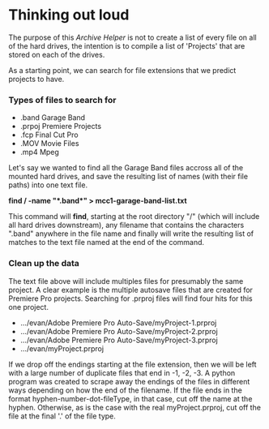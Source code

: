 # Thinking out loud

The purpose of this _Archive Helper_ is not to create a list of every file on all of the hard drives, the intention is to compile a list of 'Projects' that are stored on each of the drives. 

As a starting point, we can search for file extensions that we predict projects to have.

### Types of files to search for
<ul>
  <li>.band   Garage Band </li>
  <li>.prpoj  Premiere Projects </li>
  <li>.fcp    Final Cut Pro </li>
  <li>.MOV    Movie Files </li>
  <li>.mp4    Mpeg  </li>
</ul>

Let's say we wanted to find all the Garage Band files accross all of the mounted hard drives, and save the resulting list of names (with their file paths) into one text file. 

**find / -name "\*.band\*" > mcc1-garage-band-list.txt**

This command will **find**,  starting at the root directory "/" (which will include all hard drives downstream), any filename that contains the characters ".band" anywhere in the file name and finally will write the resulting list of matches to the text file named at the end of the command.   

### Clean up the data 

The text file above will include multiples files for presumably the same project.  A clear example is the multiple autosave files that are created for Premiere Pro projects. 
Searching for .prproj files will find four hits for this one project.  

<ul>
  <li>.../evan/Adobe Premiere Pro Auto-Save/myProject-1.prproj</li>
  <li>.../evan/Adobe Premiere Pro Auto-Save/myProject-2.prproj</li>
  <li>.../evan/Adobe Premiere Pro Auto-Save/myProject-3.prproj</li>
  <li>.../evan/myProject.prproj</li>
</ul>

If we drop off the endings starting at the file extension, then we will be left with a large number of duplicate files that end in -1, -2, -3.
A python program was created to scrape away the endings of the files in different ways depending on how the end of the filename.  If the file ends in the format hyphen-number-dot-fileType, in that case, cut off the name at the hyphen.  Otherwise, as is the case with the real myProject.prproj, cut off the file at the final '.' of the file type.  



